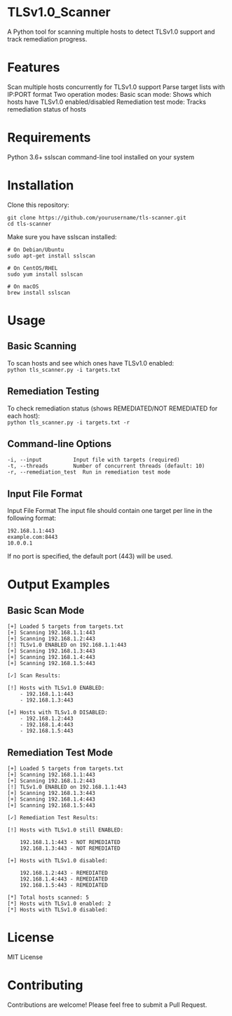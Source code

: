 # TLSv1.0_Scanner
A Python tool for scanning multiple hosts to detect TLSv1.0 support and track remediation progress.

# Features
Scan multiple hosts concurrently for TLSv1.0 support
Parse target lists with IP:PORT format
Two operation modes:
	Basic scan mode: Shows which hosts have TLSv1.0 enabled/disabled
        Remediation test mode: Tracks remediation status of hosts

# Requirements
Python 3.6+
sslscan command-line tool installed on your system

# Installation
   Clone this repository:

 ```
git clone https://github.com/yourusername/tls-scanner.git
cd tls-scanner
```
Make sure you have sslscan installed:
```
# On Debian/Ubuntu
sudo apt-get install sslscan

# On CentOS/RHEL
sudo yum install sslscan

# On macOS
brew install sslscan
```
# Usage
## Basic Scanning
To scan hosts and see which ones have TLSv1.0 enabled:	
```python tls_scanner.py -i targets.txt```
	
## Remediation Testing
To check remediation status (shows REMEDIATED/NOT REMEDIATED for each host):	
```python tls_scanner.py -i targets.txt -r```
	
## Command-line Options

```
-i, --input          Input file with targets (required)
-t, --threads        Number of concurrent threads (default: 10)
-r, --remediation_test  Run in remediation test mode
```

## Input File Format
Input File Format
The input file should contain one target per line in the following format:

```
192.168.1.1:443
example.com:8443
10.0.0.1
```

If no port is specified, the default port (443) will be used.
	
# Output Examples
## Basic Scan Mode

```
[+] Loaded 5 targets from targets.txt
[+] Scanning 192.168.1.1:443
[+] Scanning 192.168.1.2:443
[!] TLSv1.0 ENABLED on 192.168.1.1:443
[+] Scanning 192.168.1.3:443
[+] Scanning 192.168.1.4:443
[+] Scanning 192.168.1.5:443

[✓] Scan Results:

[!] Hosts with TLSv1.0 ENABLED:
	- 192.168.1.1:443
	- 192.168.1.3:443

[+] Hosts with TLSv1.0 DISABLED:
	- 192.168.1.2:443
	- 192.168.1.4:443
	- 192.168.1.5:443
 ```
## Remediation Test Mode

```
[+] Loaded 5 targets from targets.txt
[+] Scanning 192.168.1.1:443
[+] Scanning 192.168.1.2:443
[!] TLSv1.0 ENABLED on 192.168.1.1:443
[+] Scanning 192.168.1.3:443
[+] Scanning 192.168.1.4:443
[+] Scanning 192.168.1.5:443

[✓] Remediation Test Results:

[!] Hosts with TLSv1.0 still ENABLED:

	192.168.1.1:443 - NOT REMEDIATED
	192.168.1.3:443 - NOT REMEDIATED

[+] Hosts with TLSv1.0 disabled:

	192.168.1.2:443 - REMEDIATED
	192.168.1.4:443 - REMEDIATED
	192.168.1.5:443 - REMEDIATED

[*] Total hosts scanned: 5
[*] Hosts with TLSv1.0 enabled: 2
[*] Hosts with TLSv1.0 disabled: 
```
# License
MIT License

# Contributing
Contributions are welcome! Please feel free to submit a Pull Request.
